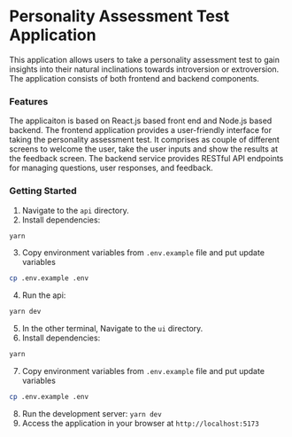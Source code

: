# Personality Assessment Test Application

This application allows users to take a personality assessment test to gain insights into their natural inclinations towards introversion or extroversion. The application consists of both frontend and backend components.

### Features

The applicaiton is based on React.js based front end and Node.js based backend. The frontend application provides a user-friendly interface for taking the personality assessment test. It comprises as couple of different screens to welcome the user, take the user inputs and show the results at the feedback screen. The backend service provides RESTful API endpoints for managing questions, user responses, and feedback.


### Getting Started

1. Navigate to the `api` directory.
2. Install dependencies:
```bash
yarn
```
3. Copy environment variables from `.env.example` file and put update variables
```bash
cp .env.example .env
```
4. Run the api:
```bash
yarn dev
```
5. In the other terminal, Navigate to the `ui` directory.
6. Install dependencies:
```bash
yarn
```
7. Copy environment variables from `.env.example` file and put update variables
```bash
cp .env.example .env
```
8. Run the development server: `yarn dev`
9. Access the application in your browser at `http://localhost:5173`
